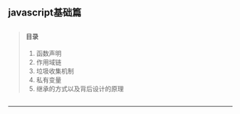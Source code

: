 ## javascript基础篇

> ##
> #### 目录
> 1. 函数声明
> 2. 作用域链
> 3. 垃圾收集机制
> 4. 私有变量
> 5. 继承的方式以及背后设计的原理
> ##

---